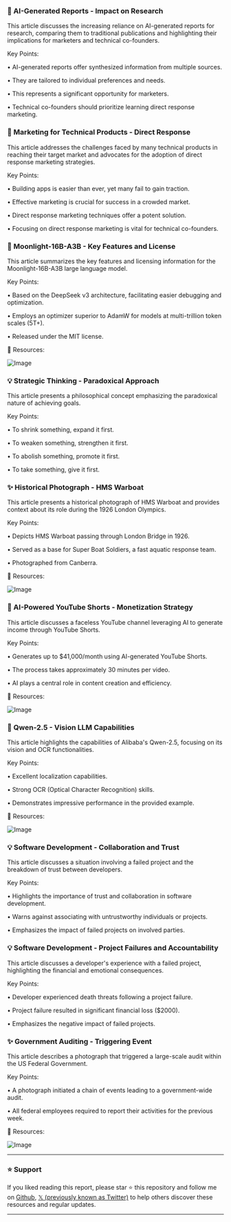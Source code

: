 ### 🤖 AI-Generated Reports - Impact on Research

This article discusses the increasing reliance on AI-generated reports for research, comparing them to traditional publications and highlighting their implications for marketers and technical co-founders.


Key Points:

• AI-generated reports offer synthesized information from multiple sources.


• They are tailored to individual preferences and needs.


• This represents a significant opportunity for marketers.


• Technical co-founders should prioritize learning direct response marketing.



### 🚀 Marketing for Technical Products - Direct Response

This article addresses the challenges faced by many technical products in reaching their target market and advocates for the adoption of direct response marketing strategies.


Key Points:

• Building apps is easier than ever, yet many fail to gain traction.


• Effective marketing is crucial for success in a crowded market.


• Direct response marketing techniques offer a potent solution.


• Focusing on direct response marketing is vital for technical co-founders.



### 🤖 Moonlight-16B-A3B - Key Features and License

This article summarizes the key features and licensing information for the Moonlight-16B-A3B large language model.


Key Points:

• Based on the DeepSeek v3 architecture, facilitating easier debugging and optimization.


• Employs an optimizer superior to AdamW for models at multi-trillion token scales (5T+).


• Released under the MIT license.


🔗 Resources:

![Image](https://pbs.twimg.com/media/Gka1dEVWcAEUg7j?format=jpg&name=small)



### 💡 Strategic Thinking - Paradoxical Approach

This article presents a philosophical concept emphasizing the paradoxical nature of achieving goals.


Key Points:

• To shrink something, expand it first.


• To weaken something, strengthen it first.


• To abolish something, promote it first.


• To take something, give it first.



### ✨ Historical Photograph - HMS Warboat

This article presents a historical photograph of HMS Warboat and provides context about its role during the 1926 London Olympics.


Key Points:

• Depicts HMS Warboat passing through London Bridge in 1926.


• Served as a base for Super Boat Soldiers, a fast aquatic response team.


• Photographed from Canberra.


🔗 Resources:

![Image](https://pbs.twimg.com/media/Gkd6ULkXEAA9Y3x?format=jpg&name=small)



### 🚀 AI-Powered YouTube Shorts - Monetization Strategy

This article discusses a faceless YouTube channel leveraging AI to generate income through YouTube Shorts.


Key Points:

• Generates up to $41,000/month using AI-generated YouTube Shorts.


• The process takes approximately 30 minutes per video.


• AI plays a central role in content creation and efficiency.


🔗 Resources:

![Image](https://pbs.twimg.com/media/Gkd53lNa8AAHVu-?format=jpg&name=small)



### 🤖 Qwen-2.5 - Vision LLM Capabilities

This article highlights the capabilities of Alibaba's Qwen-2.5, focusing on its vision and OCR functionalities.


Key Points:

• Excellent localization capabilities.


• Strong OCR (Optical Character Recognition) skills.


• Demonstrates impressive performance in the provided example.


🔗 Resources:

![Image](https://pbs.twimg.com/media/GkduYErWkAA8__3?format=jpg&name=small)



### 💡 Software Development - Collaboration and Trust

This article discusses a situation involving a failed project and the breakdown of trust between developers.


Key Points:

•  Highlights the importance of trust and collaboration in software development.


•  Warns against associating with untrustworthy individuals or projects.


•  Emphasizes the impact of failed projects on involved parties.



### 💡 Software Development - Project Failures and Accountability

This article discusses a developer's experience with a failed project, highlighting the financial and emotional consequences.


Key Points:

• Developer experienced death threats following a project failure.


•  Project failure resulted in significant financial loss ($2000).


•  Emphasizes the negative impact of failed projects.


### ✨ Government Auditing - Triggering Event

This article describes a photograph that triggered a large-scale audit within the US Federal Government.


Key Points:

• A photograph initiated a chain of events leading to a government-wide audit.


•  All federal employees required to report their activities for the previous week.



🔗 Resources:

![Image](https://pbs.twimg.com/media/GkdaceQbEAAAlvq?format=jpg&name=small)


---

### ⭐️ Support

If you liked reading this report, please star ⭐️ this repository and follow me on [Github](https://github.com/Drix10), [𝕏 (previously known as Twitter)](https://x.com/DRIX_10_) to help others discover these resources and regular updates.

---